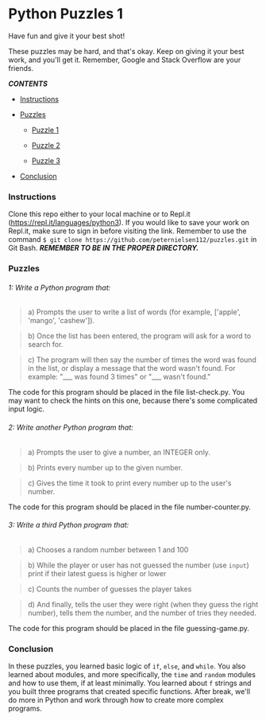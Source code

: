 # Python Puzzles 1

Have fun and give it your best shot!

These puzzles may be hard, and that's okay. Keep on giving it your best work, and you'll get it. Remember, Google and Stack Overflow are your friends.



***CONTENTS***

- [Instructions](#instructions)

- [Puzzles](#problems)

    - [Puzzle 1](#1-write-a-python-program-that)
    
    - [Puzzle 2](#2-write-another-python-program-that)

    - [Puzzle 3](#3-wrie-a-third-python-program-that)

- [Conclusion](#conclusion)



### Instructions

Clone this repo either to your local machine or to Repl.it (https://repl.it/languages/python3). If you would like to save your work on Repl.it, make sure to sign in before visiting the link. Remember to use the command `$ git clone https://github.com/peternielsen112/puzzles.git` in Git Bash. ***REMEMBER TO BE IN THE PROPER DIRECTORY.***



### Puzzles


###### 1: Write a Python program that:

> a) Prompts the user to write a list of words (for example, ['apple', 'mango', 'cashew']). 
    
> b) Once the list has been entered, the program will ask for a word to search for.
    
> c) The program will then say the number of times the word was found in the list, or display a message that the word wasn't found. For example: "___ was found 3 times" or "___ wasn't found."

The code for this program should be placed in the file list-check.py. You may want to check the hints on this one, because there's some complicated input logic.


###### 2:  Write another Python program that:

> a) Prompts the user to give a number, an INTEGER only.
    
> b) Prints every number up to the given number.
    
> c) Gives the time it took to print every number up to the user's number.
    
The code for this program should be placed in the file number-counter.py.


###### 3: Write a third Python program that:

> a) Chooses a random number between 1 and 100

> b) While the player or user has not guessed the number (use `input`) print if their latest guess is higher or lower

> c) Counts the number of guesses the player takes

> d) And finally, tells the user they were right (when they guess the right number), tells them the number, and the number of tries they needed.

The code for this program should be placed in the file guessing-game.py.



### Conclusion

In these puzzles, you learned basic logic of `if`, `else`, and `while`. You also learned about modules, and more specifically, the `time` and `random` modules and how to use them, if at least minimally. You learned about `f` strings and you built three programs that created specific functions. After break, we'll do more in Python and work through how to create more complex programs.

